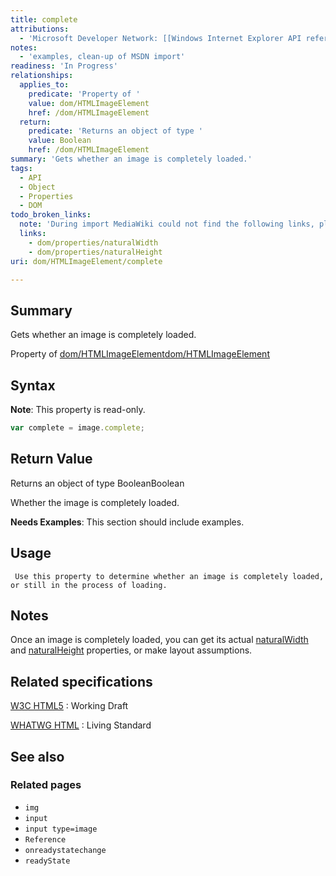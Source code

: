 ```yaml
---
title: complete
attributions:
  - 'Microsoft Developer Network: [[Windows Internet Explorer API reference](http://msdn.microsoft.com/en-us/library/ie/hh828809%28v=vs.85%29.aspx) Article]'
notes:
  - 'examples, clean-up of MSDN import'
readiness: 'In Progress'
relationships:
  applies_to:
    predicate: 'Property of '
    value: dom/HTMLImageElement
    href: /dom/HTMLImageElement
  return:
    predicate: 'Returns an object of type '
    value: Boolean
    href: /dom/HTMLImageElement
summary: 'Gets whether an image is completely loaded.'
tags:
  - API
  - Object
  - Properties
  - DOM
todo_broken_links:
  note: 'During import MediaWiki could not find the following links, please fix and adjust this list.'
  links:
    - dom/properties/naturalWidth
    - dom/properties/naturalHeight
uri: dom/HTMLImageElement/complete

---
```

## Summary

Gets whether an image is completely loaded.

Property of [dom/HTMLImageElement](/dom/HTMLImageElement)[dom/HTMLImageElement](/dom/HTMLImageElement)

## Syntax

**Note**: This property is read-only.

``` js
var complete = image.complete;
```

## Return Value

Returns an object of type BooleanBoolean

Whether the image is completely loaded.

**Needs Examples**: This section should include examples.

## Usage

     Use this property to determine whether an image is completely loaded, or still in the process of loading.

## Notes

Once an image is completely loaded, you can get its actual [naturalWidth](/w/index.php?title=dom/properties/naturalWidth&action=edit&redlink=1) and [naturalHeight](/w/index.php?title=dom/properties/naturalHeight&action=edit&redlink=1) properties, or make layout assumptions.

## Related specifications

[W3C HTML5](http://www.w3.org/TR/html5/)
:   Working Draft

[WHATWG HTML](http://www.whatwg.org/specs/web-apps/current-work/multipage)
:   Living Standard

## See also

### Related pages

-   `img`
-   `input`
-   `input type=image`
-   `Reference`
-   `onreadystatechange`
-   `readyState`
